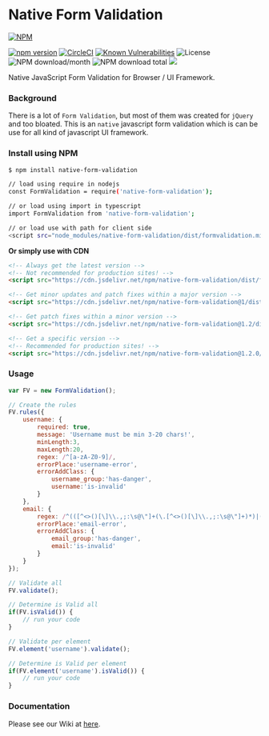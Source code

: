 # Native Form Validation
[![NPM](https://nodei.co/npm/native-form-validation.png?downloads=true&downloadRank=true&stars=true)](https://nodei.co/npm/native-form-validation/)

[![npm version](https://img.shields.io/npm/v/native-form-validation.svg?style=flat-square)](https://www.npmjs.org/package/native-form-validation)
[![CircleCI](https://dl.circleci.com/status-badge/img/gh/aalfiann/native-form-validation/tree/master.svg?style=svg)](https://dl.circleci.com/status-badge/redirect/gh/aalfiann/native-form-validation/tree/master)
[![Known Vulnerabilities](https://snyk.io//test/github/aalfiann/native-form-validation/badge.svg?targetFile=package.json)](https://snyk.io//test/github/aalfiann/native-form-validation?targetFile=package.json)
![License](https://img.shields.io/npm/l/native-form-validation)
![NPM download/month](https://img.shields.io/npm/dm/native-form-validation.svg)
![NPM download total](https://img.shields.io/npm/dt/native-form-validation.svg)
[![](https://data.jsdelivr.com/v1/package/npm/native-form-validation/badge)](https://www.jsdelivr.com/package/npm/native-form-validation)

Native JavaScript Form Validation for Browser / UI Framework.

### Background
There is a lot of `Form Validation`, but most of them was created for `jQuery` and too bloated. This is an `native` javascript form validation which is can be use for all kind of javascript UI framework.

### Install using NPM
```bash
$ npm install native-form-validation

// load using require in nodejs
const FormValidation = require('native-form-validation');

// or load using import in typescript
import FormValidation from 'native-form-validation';

// or load use with path for client side
<script src="node_modules/native-form-validation/dist/formvalidation.min.js"></script>
```

**Or simply use with CDN**
```html
<!-- Always get the latest version -->
<!-- Not recommended for production sites! -->
<script src="https://cdn.jsdelivr.net/npm/native-form-validation/dist/formvalidation.min.js"></script>

<!-- Get minor updates and patch fixes within a major version -->
<script src="https://cdn.jsdelivr.net/npm/native-form-validation@1/dist/formvalidation.min.js"></script>

<!-- Get patch fixes within a minor version -->
<script src="https://cdn.jsdelivr.net/npm/native-form-validation@1.2/dist/formvalidation.min.js"></script>

<!-- Get a specific version -->
<!-- Recommended for production sites! -->
<script src="https://cdn.jsdelivr.net/npm/native-form-validation@1.2.0/dist/formvalidation.min.js"></script>
```

### Usage
```javascript
var FV = new FormValidation();

// Create the rules
FV.rules({
    username: {
        required: true,
        message: 'Username must be min 3-20 chars!',
        minLength:3,
        maxLength:20,
        regex: /^[a-zA-Z0-9]/,
        errorPlace:'username-error',
        errorAddClass: {
            username_group:'has-danger',
            username:'is-invalid'
        }
    },
    email: {
        regex: /^(([^<>()[\]\\.,;:\s@\"]+(\.[^<>()[\]\\.,;:\s@\"]+)*)|(\".+\"))@((\[[0-9]{1,3}\.[0-9]{1,3}\.[0-9]{1,3}\.[0-9]{1,3}\])|(([a-zA-Z\-0-9]+\.)+[a-zA-Z]{2,}))$/,
        errorPlace:'email-error',
        errorAddClass: {
            email_group:'has-danger',
            email:'is-invalid'
        }
    }
});

// Validate all
FV.validate();

// Determine is Valid all
if(FV.isValid()) {
    // run your code
}

// Validate per element
FV.element('username').validate();

// Determine is Valid per element
if(FV.element('username').isValid()) {
    // run your code
}
```

### Documentation
Please see our Wiki at [here](https://github.com/aalfiann/native-form-validation/wiki).
